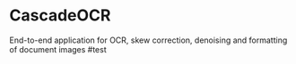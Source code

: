 # CascadeOCR
End-to-end application for OCR, skew correction, denoising and formatting of document images
#test
